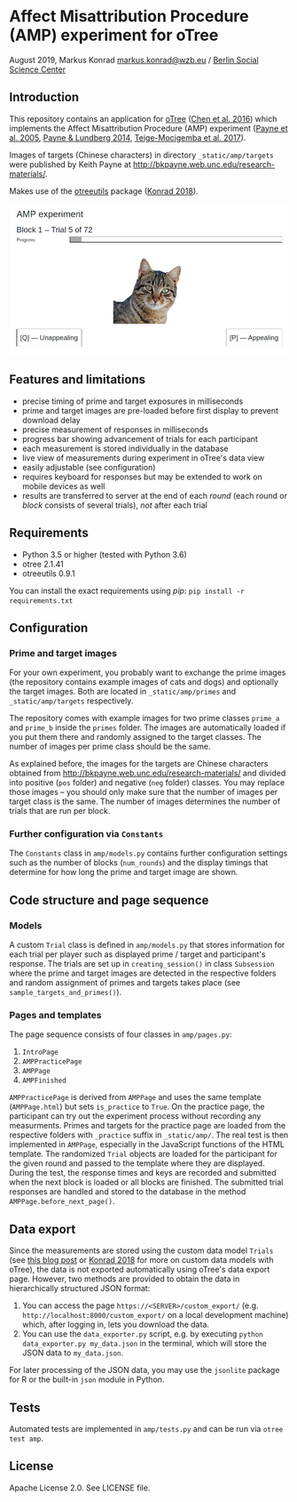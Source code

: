 # Affect Misattribution Procedure (AMP) experiment for oTree

August 2019, Markus Konrad <markus.konrad@wzb.eu> / [Berlin Social Science Center](https://wzb.eu)

## Introduction

This repository contains an application for [oTree](http://www.otree.org/) ([Chen et al. 2016](http://dx.doi.org/10.1016/j.jbef.2015.12.001)) which implements the Affect Misattribution Procedure (AMP) experiment ([Payne et al. 2005](https://doi.org/10.1037/0022-3514.89.3.277), [Payne & Lundberg 2014](https://doi.org/10.1111/spc3.12148), [Teige-Mocigemba et al. 2017](https://doi.org/10.1027/1618-3169/a000364)).

Images of targets (Chinese characters) in directory `_static/amp/targets` were published by Keith Payne at http://bkpayne.web.unc.edu/research-materials/.

Makes use of the [otreeutils](https://github.com/WZBSocialScienceCenter/otreeutils) package ([Konrad 2018](https://doi.org/10.1016/j.jbef.2018.10.006)).

![look, a cat](_doc_imgs/trial-screenshot.png)

## Features and limitations

- precise timing of prime and target exposures in milliseconds
- prime and target images are pre-loaded before first display to prevent download delay
- precise measurement of responses in milliseconds
- progress bar showing advancement of trials for each participant 
- each measurement is stored individually in the database
- live view of measurements during experiment in oTree's data view 
- easily adjustable (see configuration)
- requires keyboard for responses but may be extended to work on mobile devices as well
- results are transferred to server at the end of each *round* (each round or *block* consists of several trials), *not* after each trial

## Requirements

- Python 3.5 or higher (tested with Python 3.6)
- otree 2.1.41
- otreeutils 0.9.1

You can install the exact requirements using *pip*: `pip install -r requirements.txt`

## Configuration

### Prime and target images

For your own experiment, you probably want to exchange the prime images (the repository contains example images of cats and dogs) and optionally the target images. Both are located in `_static/amp/primes` and `_static/amp/targets` respectively.  

The repository comes with example images for two prime classes `prime_a` and `prime_b` inside the `primes` folder. The images are automatically loaded if you put them there and randomly assigned to the target classes. The number of images per prime class should be the same.

As explained before, the images for the targets are Chinese characters obtained from http://bkpayne.web.unc.edu/research-materials/ and divided into positive (`pos` folder) and negative (`neg` folder) classes. You may replace those images – you should only make sure that the number of images per target class is the same. The number of images determines the number of trials that are run per block.

### Further configuration via `Constants`

The `Constants` class in `amp/models.py` contains further configuration settings such as the number of blocks (`num_rounds`) and the display timings that determine for how long the prime and target image are shown. 


## Code structure and page sequence

### Models

A custom `Trial` class is defined in `amp/models.py` that stores information for each trial per player such as displayed prime / target and participant's response. The trials are set up in `creating_session()` in class `Subsession` where the prime and target images are detected in the respective folders and random assignment of primes and targets takes place (see `sample_targets_and_primes()`). 

### Pages and templates

The page sequence consists of four classes in `amp/pages.py`:

1. `IntroPage`
2. `AMPPracticePage`
3. `AMPPage`
4. `AMPFinished`

`AMPPracticePage` is derived from `AMPPage` and uses the same template (`AMPPage.html`) but sets `is_practice` to `True`. On the practice page, the participant can try out the experiment process without recording any measurments. Primes and targets for the practice page are loaded from the respective folders with `_practice` suffix in `_static/amp/`. The real test is then implemented in `AMPPage`, especially in the JavaScript functions of the HTML template. The randomized `Trial` objects are loaded for the participant for the given round and passed to the template where they are displayed. During the test, the response times and keys are recorded and submitted when the next block is loaded or all blocks are finished. The submitted trial responses are handled and stored to the database in the method `AMPPage.before_next_page()`.

## Data export

Since the measurements are stored using the custom data model `Trials` (see [this blog post](https://datascience.blog.wzb.eu/2016/10/31/using-custom-data-models-in-otree/) or [Konrad 2018](https://doi.org/10.1016/j.jbef.2018.10.006) for more on custom data models with oTree), the data is not exported automatically using oTree's data export page. However, two methods are provided to obtain the data in hierarchically structured JSON format:

1. You can access the page `https://<SERVER>/custom_export/` (e.g. `http://localhost:8000/custom_export/` on a local development machine) which, after logging in, lets you download the data.
2. You can use the `data_exporter.py` script, e.g. by executing `python data_exporter.py my_data.json` in the terminal, which will store the JSON data to `my_data.json`.

For later processing of the JSON data, you may use the `jsonlite` package for R or the built-in `json` module in Python.

## Tests

Automated tests are implemented in `amp/tests.py` and can be run via `otree test amp`.

## License

Apache License 2.0. See LICENSE file.
